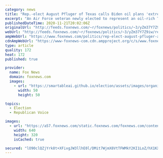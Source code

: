 ```yaml
---
category: news
title: "Rep.-elect August Pfluger of Texas calls Biden oil plans 'extremely alarming'"
excerpt: "An Air Force veteran newly elected to represent an oil-rich Texas district said President-elect Joe Biden's proposals on taxes, and the oil and gas industry are \"extremely alarming.\""
publishedDateTime: 2020-11-21T20:02:06Z
originalUrl: "http://feeds.foxnews.com/~r/foxnews/politics/~3/yZm37Y7Z9iw/rep-elect-august-pfluger-air-force-veteran-from-texas-calls-joe-bidens-oil-plans-extremely-alarming"
webUrl: "http://feeds.foxnews.com/~r/foxnews/politics/~3/yZm37Y7Z9iw/rep-elect-august-pfluger-air-force-veteran-from-texas-calls-joe-bidens-oil-plans-extremely-alarming"
ampWebUrl: "https://www.foxnews.com/politics/rep-elect-august-pfluger-air-force-veteran-from-texas-calls-joe-bidens-oil-plans-extremely-alarming.amp"
cdnAmpWebUrl: "https://www-foxnews-com.cdn.ampproject.org/c/s/www.foxnews.com/politics/rep-elect-august-pfluger-air-force-veteran-from-texas-calls-joe-bidens-oil-plans-extremely-alarming.amp"
type: article
quality: 172
heat: 172
published: true

provider:
  name: Fox News
  domain: foxnews.com
  images:
    - url: "https://smartableai.github.io/election/assets/images/organizations/foxnews.com-50x50.jpg"
      width: 50
      height: 50

topics:
  - Election
  - Republican Voice

images:
  - url: "https://a57.foxnews.com/static.foxnews.com/foxnews.com/content/uploads/2020/11/640/320/August-Pfluger-FOX.jpg?ve=1&tl=1"
    width: 640
    height: 320
    isCached: true

secured: "lO90clQZjYrk8t+XFixgJW3llhE0l/DMit7WjmX8VtTFWMkY2KI1LoZ/hX1KXA4iUnsSUvn9V+YO3R9nFVnh01LsPz4g85cFl617g9Jx6zlVhregFF1GGEkO3fXLARXfEjzrTncwudZrLEX9Sj15UfBjO4TNrfrt/KOMplXEIKiOXrvktlvfb+SL+MIvOymdX8RjzEq0W3l2fnvGywz3vLVAe2GQenaIciNG2JnQTYxqPmy9E0nZ7AKyQ26OGuz5WEkeqntLxroODyPZrwjtXpbQJt4Zi3pm8gkq7P9DNLsrYPJHLEoKz1H6NlNu0Ot0A9UCeI3v8qXdhxqO4vrIzm4bUrHbkeR7i5+DNYjHU5I=;5gwtCRCQZpDKh/4HzU6O+A=="
---
```


